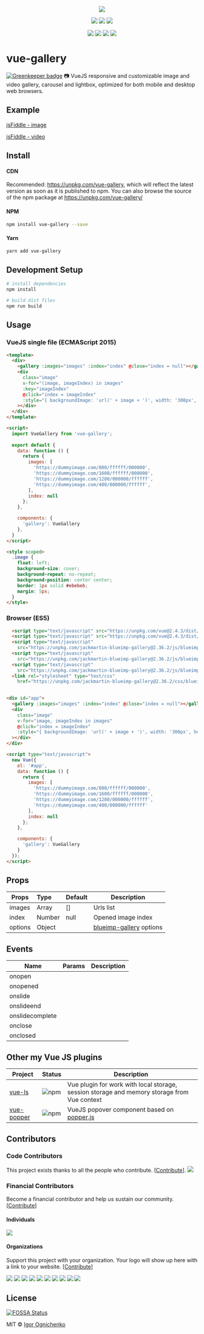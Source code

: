 <p align="center">
<img src="https://cdn.rawgit.com/RobinCK/vue-gallery/a08dae25/doc/gallery.png">
</p>

<p align="center">
  <a href="https://opencollective.com/vue-gallery" alt="Financial Contributors on Open Collective"><img src="https://opencollective.com/vue-gallery/all/badge.svg?label=financial+contributors" /></a>
  <a href="https://github.com/RobinCK/vue-gallery"><img src="https://img.shields.io/badge/vuejs-2.x-brightgreen.svg?style=flat-square"></a>
  <a href="https://www.npmjs.com/package/vue-gallery"><img src="https://img.shields.io/npm/dt/vue-gallery.svg?style=flat-square"></a>
</p>  
  
<p align="center">
  <a href="https://david-dm.org/RobinCK/vue-gallery"><img src="https://david-dm.org/RobinCK/vue-gallery.svg?style=flat-square"></a>
  <a href="https://david-dm.org/RobinCK/vue-gallery?type=dev"><img src="https://david-dm.org/RobinCK/vue-gallery/dev-status.svg?style=flat-square"></a>
  <a href="https://github.com/RobinCK/vue-gallery"><img src="https://img.shields.io/npm/v/vue-gallery.svg?style=flat-square"></a>
  <a href="https://github.com/RobinCK/vue-gallery/blob/master/LICENSE"><img src="https://img.shields.io/npm/l/vue-gallery.svg?style=flat-square"></a>

</p>

# vue-gallery

[![Greenkeeper badge](https://badges.greenkeeper.io/RobinCK/vue-gallery.svg)](https://greenkeeper.io/)
:camera: VueJS responsive and customizable image and video gallery, carousel and lightbox, optimized for both mobile and desktop web browsers.

## Example

[jsFiddle - image](https://fiddle.jshell.net/Robin_ck/LffrLb2k/show/light/)

[jsFiddle - video](https://fiddle.jshell.net/Robin_ck/djqcrm8m/show/light/)

## Install
#### CDN

Recommended: https://unpkg.com/vue-gallery, which will reflect the latest version as soon as it is published to npm. You can also browse the source of the npm package at https://unpkg.com/vue-gallery/

#### NPM

``` bash
npm install vue-gallery --save
```

#### Yarn

``` bash
yarn add vue-gallery
```
## Development Setup

``` bash
# install dependencies
npm install

# build dist files
npm run build
```

## Usage

### VueJS single file (ECMAScript 2015)
```html
<template>
  <div>
    <gallery :images="images" :index="index" @close="index = null"></gallery>
    <div
      class="image"
      v-for="(image, imageIndex) in images"
      :key="imageIndex"
      @click="index = imageIndex"
      :style="{ backgroundImage: 'url(' + image + ')', width: '300px', height: '200px' }"
    ></div>
  </div>
</template>

<script>
  import VueGallery from 'vue-gallery';
  
  export default {
    data: function () {
      return {
        images: [
          'https://dummyimage.com/800/ffffff/000000',
          'https://dummyimage.com/1600/ffffff/000000',
          'https://dummyimage.com/1280/000000/ffffff',
          'https://dummyimage.com/400/000000/ffffff',
        ],
        index: null
      };
    },

    components: {
      'gallery': VueGallery
    },
  }
</script> 

<style scoped>
  .image {
    float: left;
    background-size: cover;
    background-repeat: no-repeat;
    background-position: center center;
    border: 1px solid #ebebeb;
    margin: 5px;
  }
</style>

```

### Browser (ES5)
```html
  <script type="text/javascript" src="https://unpkg.com/vue@2.4.3/dist/vue.js"></script>
  <script type="text/javascript" src="https://unpkg.com/vue@2.4.3/dist/vue.js"></script>
  <script type="text/javascript"
    src="https://unpkg.com/jackmartin-blueimp-gallery@2.36.2/js/blueimp-helper.js"></script>
  <script type="text/javascript"
    src="https://unpkg.com/jackmartin-blueimp-gallery@2.36.2/js/blueimp-gallery.js"></script>
  <script type="text/javascript"
    src="https://unpkg.com/jackmartin-blueimp-gallery@2.36.2/js/blueimp-gallery-fullscreen.js"></script>
  <link rel="stylesheet" type="text/css"
    href="https://unpkg.com/jackmartin-blueimp-gallery@2.36.2/css/blueimp-gallery.min.css">
  

<div id="app">
  <gallery :images="images" :index="index" @close="index = null"></gallery>
  <div
    class="image"
    v-for="image, imageIndex in images"
    @click="index = imageIndex"
    :style="{ backgroundImage: 'url(' + image + ')', width: '300px', height: '200px' }"
  ></div>
</div>

<script type="text/javascript">
  new Vue({
    el: '#app',
    data: function () {
      return {
        images: [
          'https://dummyimage.com/800/ffffff/000000',
          'https://dummyimage.com/1600/ffffff/000000',
          'https://dummyimage.com/1280/000000/ffffff',
          'https://dummyimage.com/400/000000/ffffff'
        ],
        index: null
      };
    },

    components: {
      'gallery': VueGallery
    }
  });
</script>
```

## Props

| Props               | Type      | Default                                         | Description  |
| --------------------|:----------| ------------------------------------------------|--------------|
| images              | Array     | []                                              | Urls list  |
| index               | Number    | null                                            | Opened image index  |
| options             | Object    |                                                 | [blueimp-gallery](https://github.com/martinjack/Gallery) options |



## Events
| Name             | Params                  | Description  |
| -----------------|:------------------------|--------------|
| onopen           |                         |         |
| onopened         |                         |         |
| onslide          |                         |         |
| onslideend       |                         |         |
| onslidecomplete  |                         |         |
| onclose          |                         |         |
| onclosed         |                         |         |


## Other my Vue JS plugins

| Project | Status | Description |
|---------|--------|-------------|
| [vue-ls](https://github.com/RobinCK/vue-ls)    | ![npm](https://img.shields.io/npm/v/vue-ls.svg)  | Vue plugin for work with local storage, session storage and memory storage from Vue context |
| [vue-popper](https://github.com/RobinCK/vue-popper)      | ![npm](https://img.shields.io/npm/v/vue-popperjs.svg) | VueJS popover component based on <a href="https://popper.js.org/">popper.js</a> |

## Contributors

### Code Contributors

This project exists thanks to all the people who contribute. [[Contribute](CONTRIBUTING.md)].
<a href="https://github.com/RobinCK/vue-gallery/graphs/contributors"><img src="https://opencollective.com/vue-gallery/contributors.svg?width=890&button=false" /></a>

### Financial Contributors

Become a financial contributor and help us sustain our community. [[Contribute](https://opencollective.com/vue-gallery/contribute)]

#### Individuals

<a href="https://opencollective.com/vue-gallery"><img src="https://opencollective.com/vue-gallery/individuals.svg?width=890"></a>

#### Organizations

Support this project with your organization. Your logo will show up here with a link to your website. [[Contribute](https://opencollective.com/vue-gallery/contribute)]

<a href="https://opencollective.com/vue-gallery/organization/0/website"><img src="https://opencollective.com/vue-gallery/organization/0/avatar.svg"></a>
<a href="https://opencollective.com/vue-gallery/organization/1/website"><img src="https://opencollective.com/vue-gallery/organization/1/avatar.svg"></a>
<a href="https://opencollective.com/vue-gallery/organization/2/website"><img src="https://opencollective.com/vue-gallery/organization/2/avatar.svg"></a>
<a href="https://opencollective.com/vue-gallery/organization/3/website"><img src="https://opencollective.com/vue-gallery/organization/3/avatar.svg"></a>
<a href="https://opencollective.com/vue-gallery/organization/4/website"><img src="https://opencollective.com/vue-gallery/organization/4/avatar.svg"></a>
<a href="https://opencollective.com/vue-gallery/organization/5/website"><img src="https://opencollective.com/vue-gallery/organization/5/avatar.svg"></a>
<a href="https://opencollective.com/vue-gallery/organization/6/website"><img src="https://opencollective.com/vue-gallery/organization/6/avatar.svg"></a>
<a href="https://opencollective.com/vue-gallery/organization/7/website"><img src="https://opencollective.com/vue-gallery/organization/7/avatar.svg"></a>
<a href="https://opencollective.com/vue-gallery/organization/8/website"><img src="https://opencollective.com/vue-gallery/organization/8/avatar.svg"></a>
<a href="https://opencollective.com/vue-gallery/organization/9/website"><img src="https://opencollective.com/vue-gallery/organization/9/avatar.svg"></a>

## License
[![FOSSA Status](https://app.fossa.io/api/projects/git%2Bhttps%3A%2F%2Fgithub.com%2FRobinCK%2Fvue-gallery.svg?type=large)](https://app.fossa.io/projects/git%2Bhttps%3A%2F%2Fgithub.com%2FRobinCK%2Fvue-gallery?ref=badge_large)

MIT © [Igor Ognichenko](https://github.com/RobinCK)